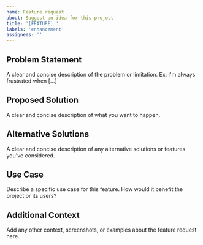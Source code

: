 ```yaml
---
name: Feature request
about: Suggest an idea for this project
title: '[FEATURE] '
labels: 'enhancement'
assignees: ''
---
```


## Problem Statement
A clear and concise description of the problem or limitation. Ex: I'm always frustrated when [...]

## Proposed Solution
A clear and concise description of what you want to happen.

## Alternative Solutions
A clear and concise description of any alternative solutions or features you've considered.

## Use Case
Describe a specific use case for this feature. How would it benefit the project or its users?

## Additional Context
Add any other context, screenshots, or examples about the feature request here.
